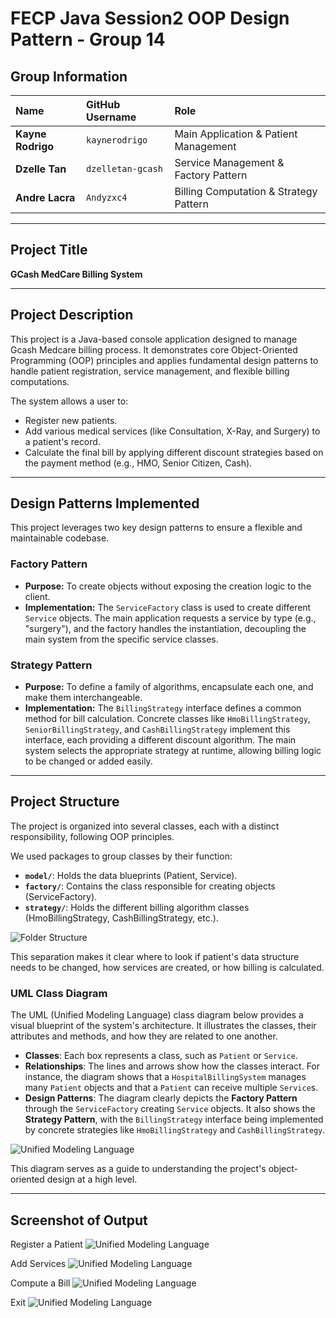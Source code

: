 # FECP Java Session2 OOP Design Pattern - Group 14

## Group Information

| Name              | GitHub Username | Role |
|:------------------| :--- | :--- |
| **Kayne Rodrigo** | `kaynerodrigo` | Main Application & Patient Management |
| **Dzelle Tan**    | `dzelletan-gcash` | Service Management & Factory Pattern |
| **Andre Lacra**   | `Andyzxc4` | Billing Computation & Strategy Pattern |

---

## Project Title

**GCash MedCare Billing System**

---

## Project Description

This project is a Java-based console application designed to manage Gcash Medcare billing process. It demonstrates core Object-Oriented Programming (OOP) principles and applies fundamental design patterns to handle patient registration, service management, and flexible billing computations.

The system allows a user to:
* Register new patients.
* Add various medical services (like Consultation, X-Ray, and Surgery) to a patient's record.
* Calculate the final bill by applying different discount strategies based on the payment method (e.g., HMO, Senior Citizen, Cash).

---

## Design Patterns Implemented

This project leverages two key design patterns to ensure a flexible and maintainable codebase.

### Factory Pattern
* **Purpose:** To create objects without exposing the creation logic to the client.
* **Implementation:** The `ServiceFactory` class is used to create different `Service` objects. The main application requests a service by type (e.g., "surgery"), and the factory handles the instantiation, decoupling the main system from the specific service classes.

### Strategy Pattern
* **Purpose:** To define a family of algorithms, encapsulate each one, and make them interchangeable.
* **Implementation:** The `BillingStrategy` interface defines a common method for bill calculation. Concrete classes like `HmoBillingStrategy`, `SeniorBillingStrategy`, and `CashBillingStrategy` implement this interface, each providing a different discount algorithm. The main system selects the appropriate strategy at runtime, allowing billing logic to be changed or added easily.

---

## Project Structure

The project is organized into several classes, each with a distinct responsibility, following OOP principles.

We used packages to group classes by their function:
* **`model/`**: Holds the data blueprints (Patient, Service).
* **`factory/`**: Contains the class responsible for creating objects (ServiceFactory).
* **`strategy/`**: Holds the different billing algorithm classes (HmoBillingStrategy, CashBillingStrategy, etc.).

![Folder Structure](docs/folder-structure.png)

This separation makes it clear where to look if patient's data structure needs to be changed, how services are created, or how billing is calculated.

### UML Class Diagram

The UML (Unified Modeling Language) class diagram below provides a visual blueprint of the system's architecture. It illustrates the classes, their attributes and methods, and how they are related to one another.
* **Classes**: Each box represents a class, such as `Patient` or `Service`.
* **Relationships**: The lines and arrows show how the classes interact. For instance, the diagram shows that a `HospitalBillingSystem` manages many `Patient` objects and that a `Patient` can receive multiple `Service`s.
* **Design Patterns**: The diagram clearly depicts the **Factory Pattern** through the `ServiceFactory` creating `Service` objects. It also shows the **Strategy Pattern**, with the `BillingStrategy` interface being implemented by concrete strategies like `HmoBillingStrategy` and `CashBillingStrategy`.

![Unified Modeling Language](docs/uml.png)

This diagram serves as a guide to understanding the project's object-oriented design at a high level.

---

## Screenshot of Output

Register a Patient
![Unified Modeling Language](docs/register-patient.png)

Add Services
![Unified Modeling Language](docs/add-service.png)

Compute a Bill
![Unified Modeling Language](docs/compute-bill.png)

Exit
![Unified Modeling Language](docs/exit.png)